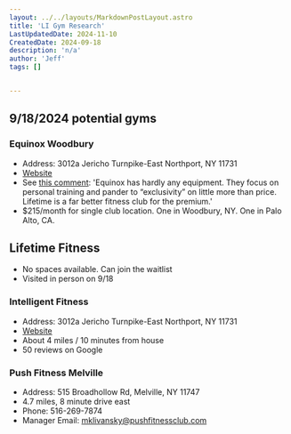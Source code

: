 ```yaml
---
layout: ../../layouts/MarkdownPostLayout.astro
title: 'LI Gym Research'
LastUpdatedDate: 2024-11-10
CreatedDate: 2024-09-18
description: 'n/a'
author: 'Jeff'
tags: []


---
```



## 9/18/2024 potential gyms

### Equinox Woodbury
* Address: 3012a Jericho Turnpike-East Northport, NY 11731
* [Website](https://www.equinox.com/clubs/new-york/long-island/woodbury)
* See [this comment](https://www.reddit.com/r/longisland/comments/12xu00f/comment/jhl1diw/): 'Equinox has hardly any equipment. They focus on personal training and pander to “exclusivity” on little more than price. Lifetime is a far better fitness club for the premium.'
* $215/month for single club location. One in Woodbury, NY. One in Palo Alto, CA.

## Lifetime Fitness
* No spaces available. Can join the waitlist
* Visited in person on 9/18

### Intelligent Fitness
* Address: 3012a Jericho Turnpike-East Northport, NY 11731
* [Website](https://intelligentfitness.net/intelligent-fitness-reviews/)
* About 4 miles / 10 minutes from house
* 50 reviews on Google 


### Push Fitness Melville
* Address: 515 Broadhollow Rd, Melville, NY 11747
* 4.7 miles, 8 minute drive east
* Phone: 516-269-7874
* Manager Email: mklivansky@pushfitnessclub.com
